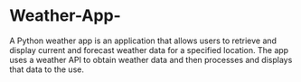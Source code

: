 # Weather-App-
A Python weather app is an application that allows users to retrieve and display  current and forecast weather data for a specified location. The app uses a weather API to  obtain weather data and then processes and displays that data to the use.
